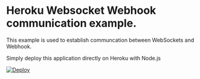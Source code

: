 # Heroku Websocket Webhook communication example.

This example is used to establish communcation between WebSockets and Webhook.

Simply deploy this application directly on Heroku with Node.js

[![Deploy](https://www.herokucdn.com/deploy/button.svg)](https://heroku.com/deploy?template=https://github.com/AssassinK786/herko_WSKhush)
